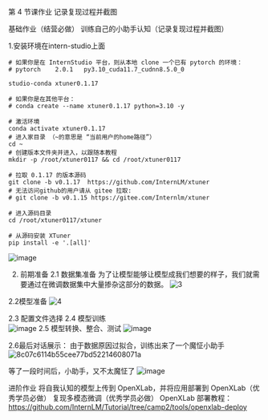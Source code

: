 第 4 节课作业
记录复现过程并截图

基础作业（结营必做）
训练自己的小助手认知（记录复现过程并截图）

1.安装环境在intern-studio上面
```
# 如果你是在 InternStudio 平台，则从本地 clone 一个已有 pytorch 的环境：
# pytorch    2.0.1   py3.10_cuda11.7_cudnn8.5.0_0

studio-conda xtuner0.1.17

# 如果你是在其他平台：
# conda create --name xtuner0.1.17 python=3.10 -y

# 激活环境
conda activate xtuner0.1.17
# 进入家目录 （~的意思是 “当前用户的home路径”）
cd ~
# 创建版本文件夹并进入，以跟随本教程
mkdir -p /root/xtuner0117 && cd /root/xtuner0117

# 拉取 0.1.17 的版本源码
git clone -b v0.1.17  https://github.com/InternLM/xtuner
# 无法访问github的用户请从 gitee 拉取:
# git clone -b v0.1.15 https://gitee.com/Internlm/xtuner

# 进入源码目录
cd /root/xtuner0117/xtuner

# 从源码安装 XTuner
pip install -e '.[all]'
```
![image](https://github.com/GZdoudou9/internLM2-homework/assets/129025105/4eb3a1fd-f3ee-471b-b541-1168633c7b95)

2. 前期准备
2.1 数据集准备
为了让模型能够让模型成我们想要的样子，我们就需要通过在微调数据集中大量掺杂这部分的数据。
![3](https://github.com/GZdoudou9/internLM2-homework/assets/129025105/d45c8ff7-fafd-4358-b335-57268e87e098)

2.2模型准备
![4](https://github.com/GZdoudou9/internLM2-homework/assets/129025105/e0b97f6c-0872-464f-88e8-b96066511f77)

2.3 配置文件选择
2.4 模型训练  
![image](https://github.com/GZdoudou9/internLM2-homework/assets/129025105/ad20194e-75d8-4ba8-acf6-3597c5154b5d)
2.5 模型转换、整合、测试
![image](https://github.com/GZdoudou9/internLM2-homework/assets/129025105/1c9e8397-11e2-471e-a6d1-531f457497c9)


2.6最后对话展示：
由于数据原因过拟合，训练出来了一个魔怔小助手
![8c07c6114b55cee77bd52214608071a](https://github.com/GZdoudou9/internLM2-homework/assets/129025105/22403c30-d9a2-48c0-9889-c6ef9ec9a6a3)

等了一段时间后，小助手，又不太魔怔了
![image](https://github.com/GZdoudou9/internLM2-homework/assets/129025105/5bd2e940-fb33-4450-b151-77247d0819ee)


进阶作业
将自我认知的模型上传到 OpenXLab，并将应用部署到 OpenXLab（优秀学员必做）
复现多模态微调（优秀学员必做）
OpenXLab 部署教程：https://github.com/InternLM/Tutorial/tree/camp2/tools/openxlab-deploy
